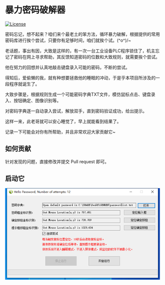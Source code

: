 # 暴力密码破解器

[![License](https://github.com/zhangsanbin/Hello_Password)](./LICENSE)

密码忘记，想不起来？咱们来个最老土的笨方法，循环暴力破解，根据提供的常用密码库进行挨个尝试，只要你有足够时间，咱们就挨个试。\(^o^)/~

老话题，事出有因，大致是这样的，有一次一台工业设备PLC程序锁住了，机主忘记了密码在网上寻求帮助，其反馈知道密码的位数和大致规则，就需要挨个尝试。

他在努力的回想并认真地敲击键盘录入可能的密码，不断的尝试。

得知后，爱偷懒的我，就有种想要拯救他的睡眠的冲动，于是乎本项目所涉及的一段程序就诞生了。

大致步骤是，根据规则生成一个可能密码字典TXT文件，模仿鼠标点击、键盘录入、按钮确定、图像识别等。

对密码字典逐一自动录入尝试，解放双手，直到密码验证成功，给出提示。

这样一来，此老哥就可以安心睡觉了，早上就能看到结果了。

记录一下可能会对你有所帮助，并且非常欢迎大家贡献它~

## 如何贡献

针对发现的问题，直接修改并提交 Pull request 即可。

## 启动它

![image](1.png)
